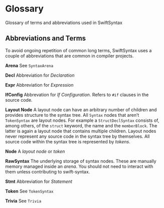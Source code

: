 # Glossary

Glossary of terms and abbreviations used in SwiftSyntax

## Abbreviations and Terms

To avoid ongoing repetition of common long terms, SwiftSyntax uses a couple of abbreviations that are common in compiler projects.


**Arena** See ``SyntaxArena``

**Decl** Abbreviation for *Declaration*

**Expr** Abbreviation for *Expression*

**IfConfig** Abbrevation for *If Configuration*. Refers to `#if` clauses in the source code.

**Layout Node** A layout node can have an arbitrary number of children and provides structure to the syntax tree. All ``Syntax`` nodes that aren’t ``TokenSyntax`` are layout nodes. For example a ``StructDeclSyntax`` consists of, among others, of the `struct` keyword, the name and the `memberBlock`. The latter is again a layout node that contains multiple children. Layout nodes never represent any source code in the syntax tree by themselves. All source code within the syntax tree is represented by *tokens*.

**Node** A *layout node* or *token*

**RawSyntax** The underlying storage of syntax nodes. These are manually memory managed inside an *arena*. You should not need to interact with them unless contributing to swift-syntax.

**Stmt** Abbreviation for *Statement*

**Token** See ``TokenSyntax``

**Trivia** See ``Trivia``

<!-- IMPORTANT: Please keep the list above alphabetically ordered instead of adding new entries at the bottom -->
